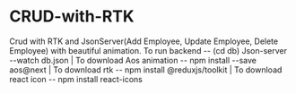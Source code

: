 # CRUD-with-RTK
Crud with RTK and JsonServer(Add Employee, Update Employee, Delete Employee) with beautiful animation.
To run backend -- (cd db) Json-server --watch db.json |
To download Aos animation -- npm install --save aos@next |
To download rtk -- npm install @reduxjs/toolkit |
To download react icon -- npm install react-icons
